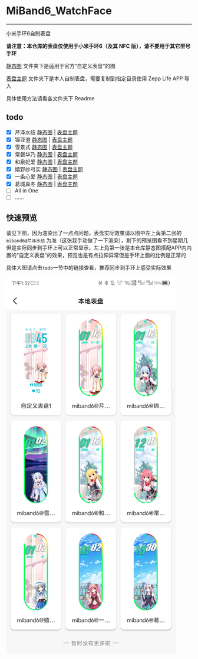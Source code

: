 # MiBand6_WatchFace

---

小米手环6自制表盘

**请注意：本仓库的表盘仅使用于小米手环6（及其 NFC 版），请不要用于其它型号手环**

[静态图](/静态图) 文件夹下是适用于官方“自定义表盘”的图

[表盘主题](/表盘主题) 文件夹下是本人自制表盘，需要复制到指定目录使用 Zepp Life APP 导入

具体使用方法请看各文件夹下 Readme

## todo

- [x] 芹泽水结 [静态图](/静态图/miband6@芹泽水结.png) | [表盘主题](/表盘主题/miband6@芹泽水结_ver1.0)
- [x] 锦亚澄 [静态图](/静态图/miband6@锦亚澄.png) | [表盘主题](/表盘主题/miband6@锦亚澄_ver1.0)
- [x] 雪景式 [静态图](/静态图/miband6@雪景式.png) | [表盘主题](/表盘主题/miband6@雪景式_ver1.0)
- [x] 常磐华乃 [静态图](/静态图/miband6@常磐华乃.png) | [表盘主题](/表盘主题/miband6@常磐华乃_ver1.0)
- [x] 和泉妃爱 [静态图](/静态图/miband6@和泉妃爱.png) | [表盘主题](/表盘主题/miband6@和泉妃爱_ver1.0)
- [x] 嬉野纱弓实 [静态图](/静态图/miband6@嬉野纱弓实.png) | [表盘主题](/表盘主题/miband6@嬉野纱弓实_ver1.0)
- [x] 一条心爱 [静态图](/静态图/miband6@一条心爱.png) | [表盘主题](/表盘主题/miband6@一条心爱_ver1.0)
- [x] 葛城真冬 [静态图](/静态图/miband6@葛城真冬.png) | [表盘主题](/表盘主题/miband6@葛城真冬_ver1.0)
- [ ] All in One
- [ ] ……

## 快速预览

请见下图，因为渲染出了一点点问题，表盘实际效果请以图中左上角第二张的 `miband6@芹泽水结` 为准（这张我手动做了一下渲染），剩下的预览图看不到星期几但是实际同步到手环上可以正常显示，左上角第一张是本仓库静态图搭配APP内内置的“自定义表盘”的效果，预览也是有点拉伸异常但是手环上面的比例是正常的

具体大图请点击`todo`一节中的链接查看，推荐同步到手环上感受实际效果

![快速预览](./img_Readme/preview.jpg)
